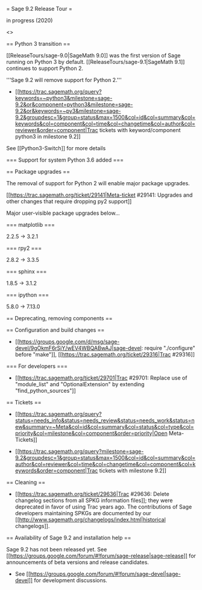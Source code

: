 = Sage 9.2 Release Tour =

in progress (2020)

<<TableOfContents>>

== Python 3 transition ==

[[ReleaseTours/sage-9.0|SageMath 9.0]] was the first version of Sage running on Python 3 by default. [[ReleaseTours/sage-9.1|SageMath 9.1]] continues to support Python 2.  

'''Sage 9.2 will remove support for Python 2.'''

 * [[https://trac.sagemath.org/query?keywords=~python3&milestone=sage-9.2&or&component=python3&milestone=sage-9.2&or&keywords=~py3&milestone=sage-9.2&groupdesc=1&group=status&max=1500&col=id&col=summary&col=keywords&col=component&col=time&col=changetime&col=author&col=reviewer&order=component|Trac tickets with keyword/component python3 in milestone 9.2]]

See [[Python3-Switch]] for more details


=== Support for system Python 3.6 added ===

== Package upgrades ==

The removal of support for Python 2 will enable major package upgrades.

[[https://trac.sagemath.org/ticket/29141|Meta-ticket #29141: Upgrades and other changes that require dropping py2 support]]

Major user-visible package upgrades below...

=== matplotlib === 

2.2.5 -> 3.2.1

=== rpy2 ===

2.8.2 -> 3.3.5

=== sphinx ===

1.8.5 -> 3.1.2

=== ipython ===

5.8.0 -> 7.13.0


== Deprecating, removing components ==



== Configuration and build changes ==

 * [[https://groups.google.com/d/msg/sage-devel/9gOkmF6rSjY/wEV4WBQABwAJ|sage-devel: require "./configure" before "make"]], [[https://trac.sagemath.org/ticket/29316|Trac #29316]]

=== For developers ===

 * [[https://trac.sagemath.org/ticket/29701|Trac #29701: Replace use of "module_list" and "OptionalExtension" by extending "find_python_sources"]]

== Tickets ==

 * [[https://trac.sagemath.org/query?status=needs_info&status=needs_review&status=needs_work&status=new&summary=~Meta&col=id&col=summary&col=status&col=type&col=priority&col=milestone&col=component&order=priority|Open Meta-Tickets]]

 * [[https://trac.sagemath.org/query?milestone=sage-9.2&groupdesc=1&group=status&max=1500&col=id&col=summary&col=author&col=reviewer&col=time&col=changetime&col=component&col=keywords&order=component|Trac tickets with milestone 9.2]]

== Cleaning ==

 * [[https://trac.sagemath.org/ticket/29636|Trac #29636: Delete changelog sections from all SPKG information files]]; they were deprecated in favor of using Trac years ago. The contributions of Sage developers maintaining SPKGs are documented by our [[http://www.sagemath.org/changelogs/index.html|historical changelogs]].


== Availability of Sage 9.2 and installation help ==

Sage 9.2 has not been released yet.  See [[https://groups.google.com/forum/#!forum/sage-release|sage-release]] for announcements of beta versions and release candidates.


 * See [[https://groups.google.com/forum/#!forum/sage-devel|sage-devel]] for development discussions.
